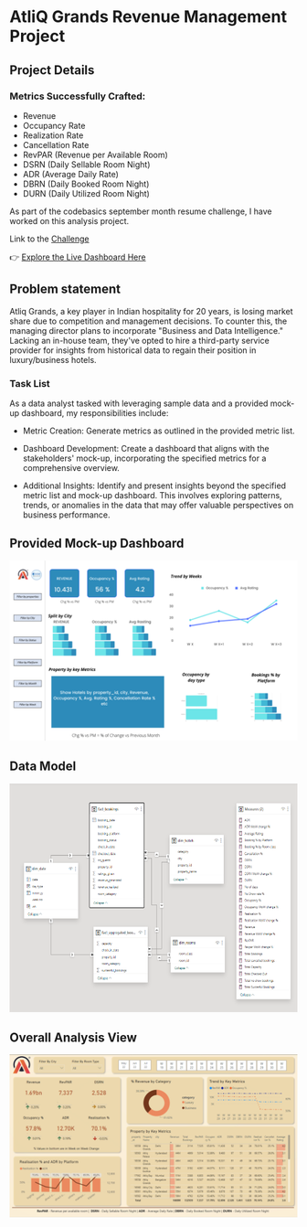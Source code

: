 
# AtliQ Grands Revenue Management Project

## Project Details

### Metrics Successfully Crafted:

- Revenue
- Occupancy Rate
- Realization Rate
- Cancellation Rate
- RevPAR (Revenue per Available Room)
- DSRN (Daily Sellable Room Night)
- ADR (Average Daily Rate)
- DBRN (Daily Booked Room Night)
- DURN (Daily Utilized Room Night)


As part of the codebasics september month resume challenge, I have worked on this analysis project.

Link to the [Challenge](https://codebasics.io/challenge/codebasics-resume-project-challenge)

👉 [Explore the Live Dashboard Here](https://bit.ly/First_Resume_Project)


## Problem statement

Atliq Grands, a key player in Indian hospitality for 20 years, is losing market share due to competition and management decisions. To counter this, the managing director plans to incorporate "Business and Data Intelligence." Lacking an in-house team, they've opted to hire a third-party service provider for insights from historical data to regain their position in luxury/business hotels.

### Task List

As a data analyst tasked with leveraging sample data and a provided mock-up dashboard, my responsibilities include:

- Metric Creation: Generate metrics as outlined in the provided metric list.

- Dashboard Development: Create a dashboard that aligns with the stakeholders' mock-up, incorporating the specified metrics for a comprehensive overview.

- Additional Insights: Identify and present insights beyond the specified metric list and mock-up dashboard. This involves exploring patterns, trends, or anomalies in the data that may offer valuable perspectives on business performance.

## Provided Mock-up Dashboard
<p align="center">
    <img src="https://github.com/Manshi-Rathour/Revenue-Insights/blob/main/mock%20up%20dashboard_atliq%20grands.png" width="600">
</p>


## Data Model

<p align="center">
    <img src="https://github.com/Manshi-Rathour/Revenue-Insights/blob/main/Data_Model.png" height="400">
</p>


## Overall Analysis View

<p align="center">
    <img src="https://github.com/Manshi-Rathour/Revenue-Insights/blob/main/Dashboard_img.png" width="600">
</p>



